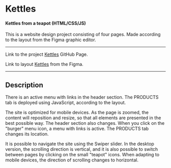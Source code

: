 # Kettles
#### Kettles from a teapot (HTML/CSS/JS)

This is a website design project consisting of four pages. Made according to the layout from the Figma graphic editor.

***
Link to the project [Kettles](https://yana-shcherbyna.github.io/Kettles/) GitHub Page.

Link to layout [Kettles](https://www.figma.com/file/aQrySU5GdhjipMNWOBwa9v/Task?node-id=16%3A141&mode=dev) from the Figma.
***

## Description

There is an active menu with links in the header section. The PRODUCTS tab is deployed using JavaScript, according to the layout.

The site is optimized for mobile devices. As the page is zoomed, the content will reposition and resize, so that all elements are presented in the best possible way. The header section also changes. When you click on the "burger" menu icon, a menu with links is active. The PRODUCTS tab changes its location.

It is possible to navigate the site using the Swiper slider. In the desktop version, the scrolling direction is vertical, and it is also possible to switch between pages by clicking on the small "teapot" icons. 
When adapting to mobile devices, the direction of scrolling changes to horizontal.




<!-- # Kettles
#### Kettles from a teapot (HTML/CSS/JS)

Це проект з верстки сайту, який складається з чотирьох сторінок. Виконаний по макету з графічного редактора Figma. 

***
Посилання на проект [Kettles](https://yana-shcherbyna.github.io/Kettles/) GitHub Page.
Посилання на макет [Kettles](https://www.figma.com/file/aQrySU5GdhjipMNWOBwa9v/Task?node-id=16%3A141&mode=dev) from the Figma.
***

##Description
В розділі header є активне меню з посиланнями. Вкладка PRODUCTS розгортається з використанням JavaScript, згідно макету.

Сайт оптимізований під мобільні пристрої. Під час масштабування сторінки вміст змінюватиме розташування і розміри, щоб усі елементи були представлені якнайкраще. Також змінюється header. При кліку на іконку меню «бургер» активне меню з посиланнями. Вкладка PRODUCTS змінює своє розташування.

Є можливість навігації по сайту, яка виконана за допомогою слайдера Swiper. У десктопній версії напрямок прокрутки вертикальний, також є можливість переходу до конкретної сторінки при кліку на маленькі іконки «Чайників». 
При адаптації під мобільні пристрої, напрямок прокрутки змінюється на горизонтальний.  -->








